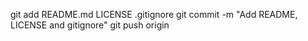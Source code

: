 

git add README.md LICENSE .gitignore
git commit -m "Add README, LICENSE and gitignore"
git push origin 

